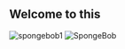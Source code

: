 ## Welcome to this

![spongebob1](http://pic1.win4000.com/wallpaper/7/547d1ada532c3.jpg)
![SpongeBob](http://desk.fd.zol-img.com.cn/t_s960x600c5/g5/M00/02/05/ChMkJ1bKyPCIPYk3AAoq8MpEwc4AALIIQJEfsEACisI249.jpg)
